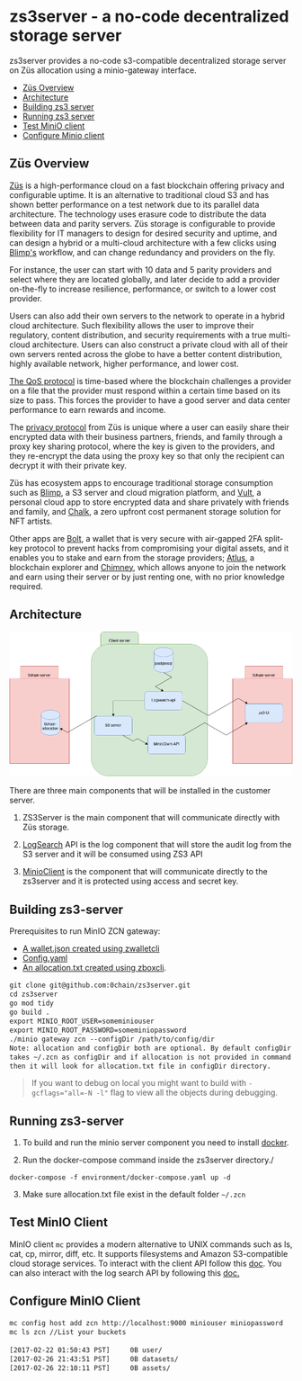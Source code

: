 # zs3server - a no-code decentralized storage server

zs3server provides a no-code s3-compatible decentralized storage server on Züs allocation using a minio-gateway interface.

  - [Züs Overview](#züs-overview)
  - [Architecture](#architecture)
  - [Building zs3 server](#building-zs3-server)
  - [Running zs3 server](#running-zs3-server)
  - [Test MiniO client](#test-minio-client)
  - [Configure Minio client](#configure-minio-client)
  
## Züs Overview
[Züs](https://zus.network/) is a high-performance cloud on a fast blockchain offering privacy and configurable uptime. It is an alternative to traditional cloud S3 and has shown better performance on a test network due to its parallel data architecture. The technology uses erasure code to distribute the data between data and parity servers. Züs storage is configurable to provide flexibility for IT managers to design for desired security and uptime, and can design a hybrid or a multi-cloud architecture with a few clicks using [Blimp's](https://blimp.software/) workflow, and can change redundancy and providers on the fly.

For instance, the user can start with 10 data and 5 parity providers and select where they are located globally, and later decide to add a provider on-the-fly to increase resilience, performance, or switch to a lower cost provider.

Users can also add their own servers to the network to operate in a hybrid cloud architecture. Such flexibility allows the user to improve their regulatory, content distribution, and security requirements with a true multi-cloud architecture. Users can also construct a private cloud with all of their own servers rented across the globe to have a better content distribution, highly available network, higher performance, and lower cost.

[The QoS protocol](https://medium.com/0chain/qos-protocol-weekly-debrief-april-12-2023-44524924381f) is time-based where the blockchain challenges a provider on a file that the provider must respond within a certain time based on its size to pass. This forces the provider to have a good server and data center performance to earn rewards and income.

The [privacy protocol](https://zus.network/build) from Züs is unique where a user can easily share their encrypted data with their business partners, friends, and family through a proxy key sharing protocol, where the key is given to the providers, and they re-encrypt the data using the proxy key so that only the recipient can decrypt it with their private key.

Züs has ecosystem apps to encourage traditional storage consumption such as [Blimp](https://blimp.software/), a S3 server and cloud migration platform, and [Vult](https://vult.network/), a personal cloud app to store encrypted data and share privately with friends and family, and [Chalk](https://chalk.software/), a zero upfront cost permanent storage solution for NFT artists.

Other apps are [Bolt](https://bolt.holdings/), a wallet that is very secure with air-gapped 2FA split-key protocol to prevent hacks from compromising your digital assets, and it enables you to stake and earn from the storage providers; [Atlus](https://atlus.cloud/), a blockchain explorer and [Chimney](https://demo.chimney.software/), which allows anyone to join the network and earn using their server or by just renting one, with no prior knowledge required.

## Architecture 

![Main-architecture](./assets/main-struture.png)

There are three main components that will be installed in the customer server. 

1. ZS3Server is the main component that will communicate directly with Züs storage.

2. [LogSearch](/logsearchapi/README.md) API is the log component that will store the audit log from the S3 server and it will be consumed using ZS3 API

3. [MinioClient](/client-api/README.md) is the component that will communicate directly to the zs3server and it is protected using access and secret key. 

## Building zs3-server
Prerequisites to run MinIO ZCN gateway: 
- [A wallet.json created using zwalletcli](https://github.com/0chain/zwalletcli#creating-and-restoring-wallets)
- [Config.yaml](https://github.com/0chain/zboxcli/blob/staging/network/config.yaml) 
- [An allocation.txt created using zboxcli](https://github.com/0chain/zboxcli/tree/staging#create-new-allocation).

```
git clone git@github.com:0chain/zs3server.git
cd zs3server
go mod tidy
go build .
export MINIO_ROOT_USER=someminiouser
export MINIO_ROOT_PASSWORD=someminiopassword
./minio gateway zcn --configDir /path/to/config/dir
Note: allocation and configDir both are optional. By default configDir takes ~/.zcn as configDir and if allocation is not provided in command then it will look for allocation.txt file in configDir directory.
```
> If you want to debug on local you might want to build with `-gcflags="all=-N -l"` flag to view all the objects during debugging.

## Running zs3-server 

1. To build and run the minio server component you need to install [docker](https://www.docker.com/products/docker-desktop/). 

2. Run the docker-compose command inside the zs3server directory./
```
docker-compose -f environment/docker-compose.yaml up -d
```
3. Make sure allocation.txt file exist in the default folder ``~/.zcn``

## Test MinIO Client 

MinIO client `mc` provides a modern alternative to UNIX commands such as ls, cat, cp, mirror, diff, etc. It supports filesystems and Amazon S3-compatible cloud storage services. To interact with the client API follow this [doc](/client-api/README.md). You can also interact with the log search API by following this [doc.](/logsearchapi/README.md)

## Configure MinIO Client
```
mc config host add zcn http://localhost:9000 miniouser miniopassword
mc ls zcn //List your buckets

[2017-02-22 01:50:43 PST]     0B user/
[2017-02-26 21:43:51 PST]     0B datasets/
[2017-02-26 22:10:11 PST]     0B assets/
```
